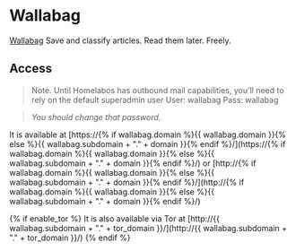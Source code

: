 # Wallabag

[Wallabag](https://wallabag.org/en/) Save and classify articles. Read them later. Freely.

## Access

> Note. Until Homelabos has outbound mail capabilities, you'll need to rely on the default superadmin user
> User: wallabag
> Pass: wallabag

> _You should change that password._

It is available at [https://{% if wallabag.domain %}{{ wallabag.domain }}{% else %}{{ wallabag.subdomain + "." + domain }}{% endif %}/](https://{% if wallabag.domain %}{{ wallabag.domain }}{% else %}{{ wallabag.subdomain + "." + domain }}{% endif %}/) or [http://{% if wallabag.domain %}{{ wallabag.domain }}{% else %}{{ wallabag.subdomain + "." + domain }}{% endif %}/](http://{% if wallabag.domain %}{{ wallabag.domain }}{% else %}{{ wallabag.subdomain + "." + domain }}{% endif %}/)

{% if enable_tor %}
It is also available via Tor at [http://{{ wallabag.subdomain + "." + tor_domain }}/](http://{{ wallabag.subdomain + "." + tor_domain }}/)
{% endif %}
